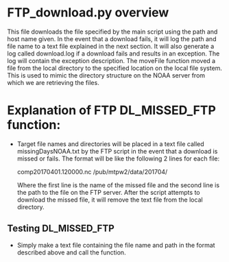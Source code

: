 # FTP_download.py overview

This file downloads the file specified by the main script
using the path and host name given. In the event that a 
download fails, it will log the path and file name to a 
text file explained in the next section. It will also 
generate a log called download.log if a download fails and
results in an exception. The log will contain the exception
description. The moveFile function moved a file from the 
local directory to the specified location on the local file
system. This is used to mimic the directory structure on the
NOAA server from which we are retrieving the files.

# Explanation of FTP DL_MISSED_FTP function: 

* Target file names and directories will be placed in a
  text file called missingDaysNOAA.txt by the FTP script
  in the event that a download is missed or fails. The 
  format will be like the following 2 lines for each file:

	comp20170401.120000.nc
	/pub/mtpw2/data/201704/

  Where the first line is the name of the missed file and 
  the second line is the path to the file on the FTP server.
  After the script attempts to download the missed file, it
  will remove the text file from the local directory. 

## Testing DL_MISSED_FTP

* Simply make a text file containing the file name and path 
  in the format described above and call the function.


